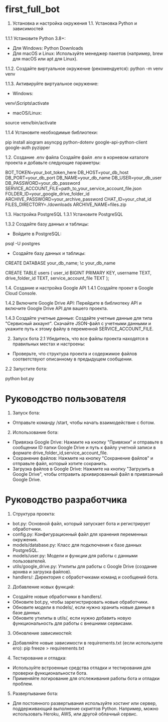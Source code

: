 # first_full_bot

1. Установка и настройка окружения
1.1. Установка Python и зависимостей

1.1.1 Установите Python 3.8+:
- Для Windows: Python Downloads
- Для macOS и Linux: Используйте менеджер пакетов (например, brew для macOS или apt для Linux).

1.1.2. Создайте виртуальное окружение (рекомендуется):
python -m venv venv

1.1.3. Активируйте виртуальное окружение:

- Windows:

venv\Scripts\activate

- macOS/Linux:

source venv/bin/activate

1.1.4 Установите необходимые библиотеки:

pip install aiogram asyncpg python-dotenv google-api-python-client google-auth pyzipper

1.2. Создание .env файла
Создайте файл .env в корневом каталоге проекта и добавьте следующие параметры:

BOT_TOKEN=your_bot_token_here
DB_HOST=your_db_host
DB_PORT=your_db_port
DB_NAME=your_db_name
DB_USER=your_db_user
DB_PASSWORD=your_db_password
SERVICE_ACCOUNT_FILE=path_to_your_service_account_file.json
FOLDER_ID=your_google_drive_folder_id
ARCHIVE_PASSWORD=your_archive_password
CHAT_ID=your_chat_id
FILES_DIRECTORY=./downloads
ARCHIVE_NAME=files.zip

1.3. Настройка PostgreSQL
1.3.1 Установите PostgreSQL

1.3.2 Создайте базу данных и таблицы:

- Войдите в PostgreSQL:

psql -U postgres

- Создайте базу данных и таблицы:

CREATE DATABASE your_db_name;
\c your_db_name

CREATE TABLE users (
    user_id BIGINT PRIMARY KEY,
    username TEXT,
    drive_folder_id TEXT,
    service_account_file TEXT
);

1.4. Создание и настройка Google API
1.4.1 Создайте проект в Google Cloud Console.

1.4.2 Включите Google Drive API:
Перейдите в библиотеку API и включите Google Drive API для вашего проекта.

1.4.3 Создайте учетные данные:
Создайте учетные данные для типа "Сервисный аккаунт".
Скачайте JSON-файл с учетными данными и укажите путь к этому файлу в переменной SERVICE_ACCOUNT_FILE.

2. Запуск бота
2.1 Убедитесь, что все файлы проекта находятся в правильных местах и настроены:

- Проверьте, что структура проекта и содержимое файлов соответствуют описанному в предыдущем сообщении.

2.2 Запустите бота:

python bot.py

# Руководство пользователя
1. Запуск бота:

- Отправьте команду /start, чтобы начать взаимодействие с ботом.

2. Использование бота:

- Привязка Google Drive: 
Нажмите на кнопку "Привязки" и отправьте в сообщении ID папки Google Drive и путь к файлу учетной записи в формате drive_folder_id,service_account_file.
- Сохранение файлов: 
Нажмите на кнопку "Сохранение файлов" и отправьте файл, который хотите сохранить.
- Загрузка файлов в Google Drive: 
Нажмите на кнопку "Загрузить в Google Drive", чтобы отправить архивированный файл в привязанный Google Drive.

# Руководство разработчика
1. Структура проекта:

- bot.py: 
Основной файл, который запускает бота и регистрирует обработчики.
- config.py: 
Конфигурационный файл для хранения переменных окружения.
- models/database.py: 
Класс для подключения к базе данных PostgreSQL.
- models/user.py: 
Модели и функции для работы с данными пользователей.
- utils/google_drive.py: 
Утилиты для работы с Google Drive (создание архива и загрузка файлов).
- handlers/: 
Директория с обработчиками команд и сообщений бота.

2. Добавление новых функций:

- Создайте новые обработчики в handlers/.
- Обновите bot.py, чтобы зарегистрировать новые обработчики.
- Обновите модели в models/, если нужно хранить новые данные в базе данных.
- Обновите утилиты в utils/, если нужно добавить новую функциональность для работы с внешними сервисами.

3. Обновление зависимостей:

- Добавляйте новые зависимости в requirements.txt (если используете его):
pip freeze > requirements.txt

4. Тестирование и отладка:

- Используйте встроенные средства отладки и тестирования для проверки функциональности бота.
- Применяйте логирование для отслеживания работы бота и отладки проблем.

5. Развертывание бота:

- Для постоянного развертывания используйте хостинг или сервер, поддерживающий выполнение скриптов Python. Например, можно использовать Heroku, AWS, или другой облачный сервис.
